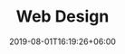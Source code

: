 ---
title: "Web Design"
thumbnail: "/images/backgrounds/page-title.jpg"
company_name: "Jamflow"
date: 2019-08-01T16:19:26+06:00
draft: false
description: "this is meta description"
---